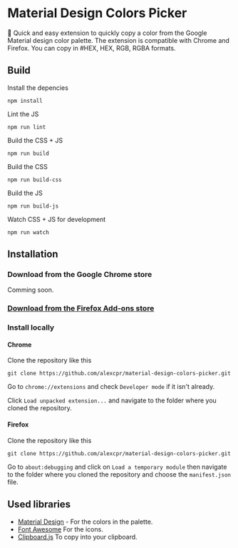 # Material Design Colors Picker

🎨 Quick and easy extension to quickly copy a color from the Google Material design color palette. The extension is compatible with Chrome and Firefox. You can copy in #HEX, HEX, RGB, RGBA formats.

## Build

Install the depencies
```
npm install
```

Lint the JS
```
npm run lint
```

Build the CSS + JS
```
npm run build
```

Build the CSS
```
npm run build-css
```

Build the JS
```
npm run build-js
```

Watch CSS + JS for development
```
npm run watch
```

## Installation 

### Download from the Google Chrome store

Comming soon.

### [Download from the Firefox Add-ons store](https://addons.mozilla.org/en-US/firefox/addon/material-design-colors-picker/)

### Install locally

#### Chrome

Clone the repository like this
```
git clone https://github.com/alexcpr/material-design-colors-picker.git
```

Go to ```chrome://extensions``` and check ```Developer mode``` if it isn't already.

Click ```Load unpacked extension...``` and navigate to the folder where you cloned the repository.

#### Firefox

Clone the repository like this
```
git clone https://github.com/alexcpr/material-design-colors-picker.git
```

Go to ```about:debugging``` and click on ```Load a temporary module``` then navigate to the folder where you cloned the repository and choose the ```manifest.json``` file.

## Used libraries

*   [Material Design](https://material.io/guidelines/style/color.html) - For the colors in the palette.
*   [Font Awesome](http://fontawesome.io/) For the icons.
*   [Clipboard.js](https://clipboardjs.com/) To copy into your clipboard.